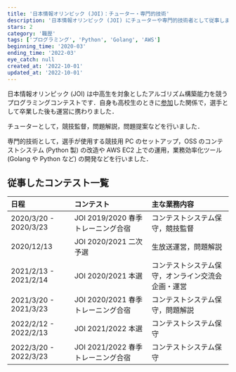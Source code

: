 ```yaml
---
title: '日本情報オリンピック (JOI)：チューター・専門的技術'
description: '日本情報オリンピック (JOI) にチューターや専門的技術者として従事しました．プログラミングコンテストの技術的な運営に携わりました．'
stars: 2
category: '職歴'
tags: ['プログラミング', 'Python', 'Golang', 'AWS']
beginning_time: '2020-03'
ending_time: '2022-03'
eye_catch: null
created_at: '2022-10-01'
updated_at: '2022-10-01'
---
```


日本情報オリンピック (JOI) は中高生を対象としたアルゴリズム構築能力を競うプログラミングコンテストです．自身も高校生のときに[参加](../joi-2019)した関係で，選手として卒業した後も運営に携わりました．

チューターとして，競技監督，問題解説，問題提案などを行いました．

専門的技術として，選手が使用する競技用 PC のセットアップ，OSS のコンテストシステム (Python 製) の改造や AWS EC2 上での運用，業務効率化ツール (Golang や Python など) の開発などを行いました．

## 従事したコンテスト一覧

| 日程                  | コンテスト                         | 主な業務内容                                       |
| :-------------------- | :--------------------------------- | :------------------------------------------------- |
| 2020/3/20 - 2020/3/23 | JOI 2019/2020 春季トレーニング合宿 | コンテストシステム保守，競技監督                   |
| 2020/12/13            | JOI 2020/2021 二次予選             | 生放送運営，問題解説                               |
| 2021/2/13 - 2021/2/14 | JOI 2020/2021 本選                 | コンテストシステム保守，オンライン交流会企画・運営 |
| 2021/3/20 - 2021/3/23 | JOI 2020/2021 春季トレーニング合宿 | コンテストシステム保守，問題解説                   |
| 2022/2/12 - 2022/2/13 | JOI 2021/2022 本選                 | コンテストシステム保守                             |
| 2022/3/20 - 2022/3/23 | JOI 2021/2022 春季トレーニング合宿 | コンテストシステム保守                             |
